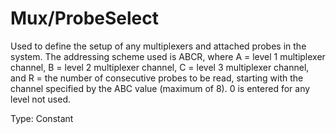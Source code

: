 # Mux/ProbeSelect

Used to define the setup of any multiplexers and attached probes in the system. The addressing scheme used is ABCR, where A = level 1 multiplexer channel, B = level 2 multiplexer channel, C = level 3 multiplexer channel, and R = the number of consecutive probes to be read, starting with the channel specified by the ABC value (maximum of 8). 0 is entered for any level not used.

Type: Constant
